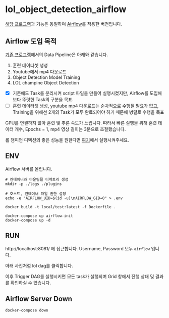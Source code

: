# lol_object_detection_airflow

[해당 프로그램](https://github.com/choseungje/lol_object_detection)과 기능은 동일하며 [Airflow](https://airflow.apache.org/docs/)를 적용한 버전입니다.

## Airflow 도입 목적
[기존 프로그램](https://github.com/choseungje/lol_object_detection)에서의 Data Pipeline은 아래와 같습니다.

1. 훈련 데이터셋 생성
2. Youtube에서 mp4 다운로드
3. Object Detection Model Training
4. LOL champine Object Detection

- [x] 기존에도 Task를 분리시켜 script 파일을 만들어 실행시켰지만, Airflow를 도입해 보다 뚜렷한 Task의 구분을 목표.
- [ ] 훈련 데이터셋 생성, youtube mp4 다운로드는 순차적으로 수행될 필요가 없고, Training을 위해선 2개의 Task가 모두 완료되어야 하기 때문에 병렬로 수행을 목표

GPU를 연결하지 않아 훈련 및 추론 속도가 느립니다. 따라서 빠른 실행을 위해 훈련 데이터 개수, Epochs = 1, mp4 영상 길이는 3분으로 조절했습니다.

롤 챔피언 디텍션의 좋은 성능을 원한다면 [여기](https://github.com/choseungje/lol_object_detection)에서 실행시켜주세요.

## ENV

Airflow 서버를 올립니다.

```shell
# 컨테이너와 마운팅될 디렉토리 생성
mkdir -p ./logs ./plugins

# 호스트, 컨테이너 파일 권한 설정
echo -e "AIRFLOW_UID=$(id -u)\nAIRFLOW_GID=0" > .env

docker build -t local/test:latest -f Dockerfile .

docker-compose up airflow-init
docker-compose up -d
```

## RUN

http://localhost:8081/ 에 접근합니다.
Username, Password 모두 `airflow` 입니다.

아래 사진처럼 lol dag를 클릭합니다.

이후 Trigger DAG를 실행시키면 모든 task가 실행되며 Grid 창에서 진행 상태 및 결과를 확인하실 수 있습니다.

## Airflow Server Down

```shell
docker-compose down
```
